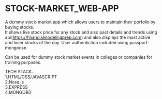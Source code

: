# STOCK-MARKET_WEB-APP
A dummy stock-market app which allows users to maintain their porfolio by buying stocks.                                                                                                                                                     
It shows live stock price for any stock and also past details and trends using api(https://financialmodelingprep.com) and also displays the most active and loser stocks of the day.                                                                                                     User authentiction included using passport-mongoose.

Can be used for dummy stock market events in colleges or companies for training purposes.

TECH STACK:                                                                                                                     
1.HTML/CSS/JAVASCRIPT                                                            
2.Nose.js                                                                                                                                  
3.EXPRESS    
4.MONGOBD

